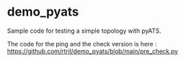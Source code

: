 # demo_pyats
Sample code for testing a simple topology with pyATS.

The code for the ping and the check version is here : https://github.com/rtrjl/demo_pyats/blob/main/pre_check.py
